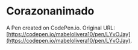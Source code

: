 # Corazonanimado

A Pen created on CodePen.io. Original URL: [https://codepen.io/mabelolivera10/pen/LYvOJay](https://codepen.io/mabelolivera10/pen/LYvOJay).

